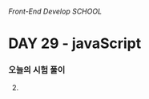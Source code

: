 ###### Front-End Develop SCHOOL

# DAY 29 - javaScript

### 오늘의 시험 풀이

2. <script> 요소에 대한 설명 중 올바른 것은? 
 > 스크립트 해석 및 실행이 DOM이 완성되기 전에 처리 되므로 별도의 이벤트 감지를 통해 객체에 접근해야 한다.